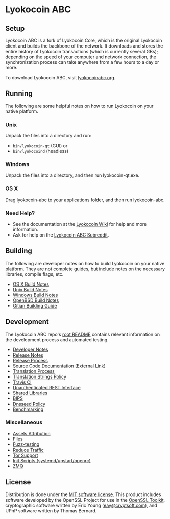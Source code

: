Lyokocoin ABC
=====================

Setup
---------------------
Lyokocoin ABC is a fork of Lyokocoin Core, which is the original Lyokocoin client and builds the backbone of the network. It downloads and stores the entire history of Lyokocoin transactions (which is currently several GBs); depending on the speed of your computer and network connection, the synchronization process can take anywhere from a few hours to a day or more.

To download Lyokocoin ABC, visit [lyokocoinabc.org](https://download.lyokocoinabc.org/).

Running
---------------------
The following are some helpful notes on how to run Lyokocoin on your native platform.

### Unix

Unpack the files into a directory and run:

- `bin/lyokocoin-qt` (GUI) or
- `bin/lyokocoind` (headless)

### Windows

Unpack the files into a directory, and then run lyokocoin-qt.exe.

### OS X

Drag lyokocoin-abc to your applications folder, and then run lyokocoin-abc.

### Need Help?

* See the documentation at the [Lyokocoin Wiki](https://en.lyokocoin.it/wiki/Main_Page)
for help and more information.
* Ask for help on the [Lyokocoin ABC Subreddit](https://www.reddit.com/r/LyokocoinABC/).

Building
---------------------
The following are developer notes on how to build Lyokocoin on your native platform. They are not complete guides, but include notes on the necessary libraries, compile flags, etc.

- [OS X Build Notes](build-osx.md)
- [Unix Build Notes](build-unix.md)
- [Windows Build Notes](build-windows.md)
- [OpenBSD Build Notes](build-openbsd.md)
- [Gitian Building Guide](gitian-building.md)

Development
---------------------
The Lyokocoin ABC repo's [root README](/README.md) contains relevant information on the development process and automated testing.

- [Developer Notes](developer-notes.md)
- [Release Notes](release-notes.md)
- [Release Process](release-process.md)
- [Source Code Documentation (External Link)](https://dev.visucore.com/lyokocoin/doxygen/)
- [Translation Process](translation_process.md)
- [Translation Strings Policy](translation_strings_policy.md)
- [Travis CI](travis-ci.md)
- [Unauthenticated REST Interface](REST-interface.md)
- [Shared Libraries](shared-libraries.md)
- [BIPS](bips.md)
- [Dnsseed Policy](dnsseed-policy.md)
- [Benchmarking](benchmarking.md)

### Miscellaneous
- [Assets Attribution](assets-attribution.md)
- [Files](files.md)
- [Fuzz-testing](fuzzing.md)
- [Reduce Traffic](reduce-traffic.md)
- [Tor Support](tor.md)
- [Init Scripts (systemd/upstart/openrc)](init.md)
- [ZMQ](zmq.md)

License
---------------------
Distribution is done under the [MIT software license](/COPYING).
This product includes software developed by the OpenSSL Project for use in the [OpenSSL Toolkit](https://www.openssl.org/), cryptographic software written by Eric Young ([eay@cryptsoft.com](mailto:eay@cryptsoft.com)), and UPnP software written by Thomas Bernard.
